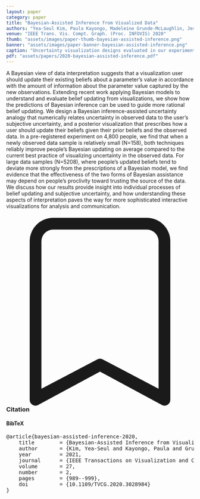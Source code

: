 ```yaml
---
layout: paper
category: paper
title: "Bayesian-Assisted Inference from Visualized Data"
authors: "Yea-Seul Kim, Paula Kayongo, Madeleine Grunde-McLaughlin, Jessica Hullman"
venue: "IEEE Trans. Vis. Compt. Graph. (Proc. INFOVIS) 2020"
thumb: "assets/images/paper-thumb-bayesian-assisted-inference.png"
banner: "assets/images/paper-banner-bayesian-assisted-inference.png"
caption: "Uncertainty visualization designs evaluated in our experiment."
pdf: "assets/papers/2020-bayesian-assisted-inference.pdf"
---
```


<!-- abstract -->

A Bayesian view of data interpretation suggests that a visualization user should update their existing beliefs about a parameter’s value in accordance with the amount of information about the parameter value captured by the new observations. Extending recent work applying Bayesian models to understand and evaluate belief updating from visualizations, we show how the predictions of Bayesian inference can be used to guide more rational belief updating. We design a Bayesian inference-assisted uncertainty analogy that numerically relates uncertainty in observed data to the user’s subjective uncertainty, and a posterior visualization that prescribes how a user should update their beliefs given their prior beliefs and the observed data. In a pre-registered experiment on 4,800 people, we find that when a newly observed data sample is relatively small (N=158), both techniques reliably improve people’s Bayesian updating on average compared to the current best practice of visualizing uncertainty in the observed data. For large data samples (N=5208), where people’s updated beliefs tend to deviate more strongly from the prescriptions of a Bayesian model, we find evidence that the effectiveness of the two forms of Bayesian assistance may depend on people’s proclivity toward trusting the source of the data. We discuss how our results provide insight into individual processes of belief updating and subjective uncertainty, and how understanding these aspects of interpretation paves the way for more sophisticated interactive visualizations for analysis and communication.

<h3><svg xmlns="http://www.w3.org/2000/svg" fill="currentColor" class="bi bi-bookmark" viewBox="0 0 16 16">
  <path d="M2 2a2 2 0 0 1 2-2h8a2 2 0 0 1 2 2v13.5a.5.5 0 0 1-.777.416L8 13.101l-5.223 2.815A.5.5 0 0 1 2 15.5V2zm2-1a1 1 0 0 0-1 1v12.566l4.723-2.482a.5.5 0 0 1 .554 0L13 14.566V2a1 1 0 0 0-1-1H4z"/>
</svg> Citation</h3>
<div class="bibtex">
<!-- bibtex -->
<h4>BibTeX</h4>
<pre>
@article{bayesian-assisted-inference-2020,
	title        = {Bayesian-Assisted Inference from Visualized Data},
	author       = {Kim, Yea-Seul and Kayongo, Paula and Grunde-McLaughlin, Madeleine and Hullman, Jessica},
	year         = 2021,
	journal      = {IEEE Transactions on Visualization and Computer Graphics},
	volume       = 27,
	number       = 2,
	pages        = {989--999},
	doi          = {10.1109/TVCG.2020.3028984}
}
</pre>
</div>
